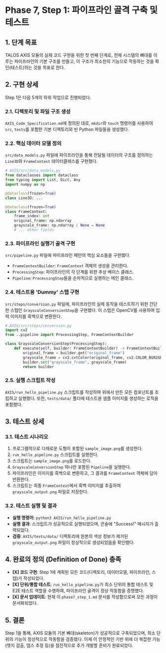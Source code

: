 # Phase 7, Step 1: 파이프라인 골격 구축 및 테스트

## 1. 단계 목표

TALOS AXIS 모듈의 실제 코드 구현을 위한 첫 번째 단계로, 전체 시스템의 뼈대를 이루는 파이프라인의 기본 구조를 만들고, 이 구조가 최소한의 기능으로 작동하는 것을 확인(테스트)하는 것을 목표로 한다.

## 2. 구현 상세

Step 1은 다음 5개의 하위 작업으로 진행되었다.

### 2.1. 디렉토리 및 파일 구조 생성

`AXIS_Code_Specification.md`에 정의된 대로, `mkdir`와 `touch` 명령어를 사용하여 `src`, `tests`를 포함한 기본 디렉토리와 빈 Python 파일들을 생성했다.

### 2.2. 핵심 데이터 모델 정의

`src/data_models.py` 파일에 파이프라인을 통해 전달될 데이터의 구조를 정의하는 `Line3D`와 `FrameContext` 데이터클래스를 구현했다.

```python
# AXIS/src/data_models.py
from dataclasses import dataclass
from typing import List, Dict, Any
import numpy as np

@dataclass(frozen=True)
class Line3D: ...

@dataclass(frozen=True)
class FrameContext:
    frame_index: int
    original_frame: np.ndarray
    grayscale_frame: np.ndarray | None = None
    # ... other fields
```

### 2.3. 파이프라인 실행기 골격 구현

`src/pipeline.py` 파일에 파이프라인 패턴의 핵심 요소들을 구현했다.
- `FrameContextBuilder`: `FrameContext` 객체의 생성을 관리한다.
- `ProcessingStep`: 파이프라인의 각 단계를 위한 추상 베이스 클래스.
- `Pipeline`: `ProcessingStep`들을 순차적으로 실행하는 메인 클래스.

### 2.4. 테스트용 'Dummy' 스텝 구현

`src/steps/conversion.py` 파일에, 파이프라인의 실제 동작을 테스트하기 위한 간단한 스텝인 `GrayscaleConversionStep`을 구현했다. 이 스텝은 OpenCV를 사용하여 입력 이미지를 흑백으로 변환한다.

```python
# AXIS/src/steps/conversion.py
import cv2
from ..pipeline import ProcessingStep, FrameContextBuilder

class GrayscaleConversionStep(ProcessingStep):
    def execute(self, builder: FrameContextBuilder) -> FrameContextBuilder:
        original_frame = builder.get("original_frame")
        grayscale_frame = cv2.cvtColor(original_frame, cv2.COLOR_BGR2GRAY)
        builder.set("grayscale_frame", grayscale_frame)
        return builder
```

### 2.5. 실행 스크립트 작성

`AXIS/run_hello_pipeline.py` 스크립트를 작성하여 위에서 만든 모든 컴포넌트를 조립하고 실행했다. 또한, `tests/data/` 폴더에 테스트용 샘플 이미지를 생성하는 로직을 포함했다.

## 3. 테스트 상세

### 3.1. 테스트 시나리오

1.  프로그램적으로 다채로운 도형이 포함된 `sample_image.png`를 생성한다.
2.  `run_hello_pipeline.py` 스크립트를 실행한다.
3.  스크립트는 `sample_image.png`를 로드한다.
4.  `GrayscaleConversionStep` 하나만 포함된 `Pipeline`을 실행한다.
5.  파이프라인은 이미지를 흑백으로 변환하고, 그 결과를 `FrameContext` 객체에 담아 반환한다.
6.  스크립트는 최종 `FrameContext`에서 흑백 이미지를 추출하여 `grayscale_output.png` 파일로 저장한다.

### 3.2. 테스트 실행 및 결과

- **실행 명령어**: `python3 AXIS/run_hello_pipeline.py`
- **실행 결과**: 스크립트가 성공적으로 실행되었으며, 콘솔에 "Success!" 메시지가 출력되었다.
- **검증**: `AXIS/tests/data/` 디렉토리에 원본의 색상 정보가 제거된 `grayscale_output.png` 파일이 정상적으로 생성되었음을 확인했다.

## 4. 완료의 정의 (Definition of Done) 충족

- **[X] 코드 구현**: Step 1에 계획된 모든 코드(디렉토리, 데이터모델, 파이프라인, 스텝)가 작성되었다.
- **[X] 단위/통합 테스트**: `run_hello_pipeline.py`가 최소 단위의 통합 테스트 및 E2E 테스트 역할을 수행하여, 파이프라인 골격이 정상 작동함을 증명했다.
- **[X] 문서 업데이트**: 현재 이 `phase7_step_1.md` 문서를 작성함으로써 모든 과정이 문서화되었다.

## 5. 결론

Step 1을 통해, AXIS 모듈의 기본 뼈대(skeleton)가 성공적으로 구축되었으며, 최소 단위의 기능이 정상적으로 작동함을 검증했다. 이제 이 안정적인 기반 위에 더 복잡한 기능(엣지 검출, 뎁스 추정 등)을 점진적으로 추가 개발할 준비가 완료되었다.
